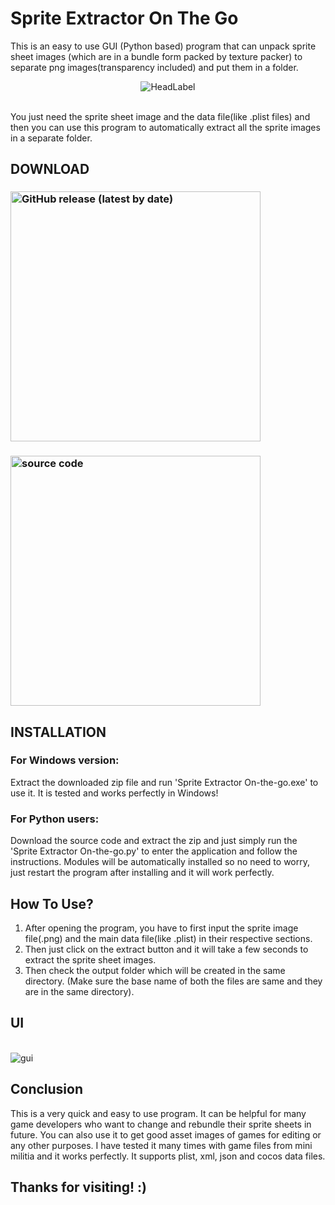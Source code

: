 # Sprite Extractor On The Go
This is an easy to use GUI (Python based) program that can unpack sprite sheet images (which are in a bundle form packed by texture packer) to separate png images(transparency included) and put them in a folder.
<br><p align='center'>![HeadLabel](https://user-images.githubusercontent.com/89206401/156932646-3de21c52-f4b6-44c8-b25d-ed6a58341508.png)</p>
<br>You just need the sprite sheet image and the data file(like .plist files) and then you can use this program to automatically extract all the sprite images in a separate folder.
<br>
## DOWNLOAD 
### [<img alt="GitHub release (latest by date)" src="https://img.shields.io/github/v/release/Akascape/Sprite-Extractor-On-The-Go?display_name=release&label=Windows&logo=Windows&logoColor=019df4&style=for-the-badge" width="400">](https://github.com/Akascape/Sprite-Extractor-On-The-Go/releases/download/Sprite_Extracter_On-The-Go.zip/Sprite.Extractor.On-The-Go.zip)
### [<img alt="source code" src="https://img.shields.io/github/v/release/Akascape/Sprite-Extractor-On-The-Go?color=9508e2&label=Source%20Code&logo=Python&logoColor=yellow&style=for-the-badge"  width="400">](https://github.com/Akascape/Sprite-Extractor-On-The-Go/archive/refs/heads/Version-1.0.zip)
## INSTALLATION
### For Windows version:
Extract the downloaded zip file and run 'Sprite Extractor On-the-go.exe' to use it. It is tested and works perfectly in Windows!
### For Python users:
Download the source code and extract the zip and just simply run the 'Sprite Extractor On-the-go.py' to enter the application and follow the instructions. Modules will be automatically installed so no need to worry, just restart the program after installing and it will work perfectly.
## How To Use?
1) After opening the program, you have to first input the sprite image file(.png) and the main data file(like .plist) in their respective sections.
2) Then just click on the extract button and it will take a few seconds to extract the sprite sheet images.
3) Then check the output folder which will be created in the same directory.
(Make sure the base name of both the files are same and they are in the same directory).
## UI
<br>![gui](https://user-images.githubusercontent.com/89206401/156932748-36529f1c-abaa-46f0-8e4a-75d0840e9154.png)
<br>
## Conclusion
This is a very quick and easy to use program. It can be helpful for many game developers who want to change and rebundle their sprite sheets in future. You can also use it to get good asset images of games for editing or any other purposes. I have tested it many times with game files from mini militia and it works perfectly. It supports plist, xml, json and cocos data files.
<br>
## Thanks for visiting! :)
